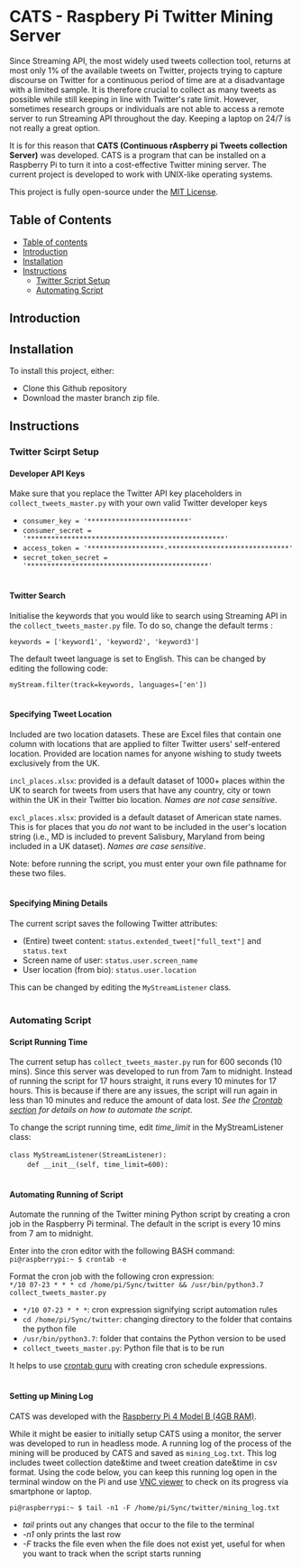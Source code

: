 # CATS - Raspbery Pi Twitter Mining Server
Since Streaming API, the most widely used tweets collection tool, returns at most only 1% of the available tweets on Twitter, projects trying to capture discourse on Twitter for a continuous period of time are at a disadvantage with a limited sample. It is therefore crucial to collect as many tweets as possible while still  keeping in line with Twitter's rate limit. However, sometimes research groups or individuals are not able to access a remote server to run Streaming API throughout the day. Keeping a laptop on 24/7 is not really a great option. <br />

It is for this reason that **CATS (Continuous rAspberry pi Tweets collection Server)** was developed. CATS is a program that can be installed on a Raspberry Pi to turn it into a cost-effective Twitter mining server. The current project is developed to work with UNIX-like operating systems.<br />

This project is fully open-source under the <a href="https://mit-license.org/">MIT License</a>.

## Table of Contents ##
<!--ts-->
   * [Table of contents](#table-of-contents)
   * [Introduction](#introduction)
   * [Installation](#installation)
   * [Instructions](#instructions)
      * [Twitter Script Setup](#twitter-script-setup)
      * [Automating Script](#automating-script)
<!--te-->

## Introduction ##

## Installation ##
To install this project, either:
* Clone this Github repository 
* Download the master branch zip file.


## Instructions ##

### Twitter Scirpt Setup ###
#### Developer API Keys ####
Make sure that you replace the Twitter API key placeholders in `collect_tweets_master.py` with your own valid Twitter developer keys<br />
* `consumer_key = '*************************'`
* `consumer_secret = '*************************************************'`
* `access_token = '*******************-******************************'`
* `secret_token_secret = '*********************************************'`<br /><br />


#### Twitter Search ####
Initialise the keywords that you would like to search using Streaming API in the `collect_tweets_master.py` file. To do so, change the default terms :<br />

`keywords = ['keyword1', 'keyword2', 'keyword3']`<br />

The default tweet language is set to English. This can be changed by editing the following code:<br />

`myStream.filter(track=keywords, languages=['en'])`<br /><br />


#### Specifying Tweet Location ####
Included are two location datasets. These are Excel files that contain one column with locations that are applied to filter Twitter users' self-entered location. Provided are location names for anyone wishing to study tweets exclusively from the UK.<br />

`incl_places.xlsx`: provided is a default dataset of 1000+ places within the UK to search for tweets from users that have any country, city or town within the UK in their Twitter bio location. _Names are not case sensitive_.<br /> 

`excl_places.xlsx`: provided is a default dataset of American state names. This is for places that you _do not_ want to be included in the user's location string
(i.e., MD is included to prevent Salisbury, Maryland from being included in a UK dataset). _Names are case sensitive_.<br />

Note: before running the script, you must enter your own file pathname for these two files.<br /><br />


#### Specifying Mining Details ####
The current script saves the following Twitter attributes:
* (Entire) tweet content: `status.extended_tweet["full_text"]` and `status.text`
* Screen name of user: `status.user.screen_name`
* User location (from bio): `status.user.location`<br /> 

This can be changed by editing the `MyStreamListener` class.<br /><br />


### Automating Script ###

#### Script Running Time ####
The current setup has `collect_tweets_master.py` run for 600 seconds (10 mins). Since this server was developed to run from 7am to midnight. Instead of running the script for 17 hours straight, it runs every 10 minutes for 17 hours. This is because if there are any issues, the script will run again in less than 10 minutes and reduce the amount of data lost. _See the [Crontab section](#crontab) for details on how to automate the script_.<br />

To change the script running time, edit _time_limit_ in the MyStreamListener class:<br /><br />
`class MyStreamListener(StreamListener):`<br />
&nbsp;&nbsp;&nbsp;&nbsp;&nbsp;&nbsp;&nbsp;&nbsp;`def __init__(self, time_limit=600):`<br /><br />


#### Automating Running of Script ####
Automate the running of the Twitter mining Python script by creating a cron job in the Raspberry Pi terminal. The default in the script is every 10 mins from 7 am to midnight.<br />

Enter into the cron editor with the following BASH command:<br />
`pi@raspberrypi:~ $ crontab -e`<br />
  
Format the cron job with the following cron expression:<br />
`*/10 07-23 * * * cd /home/pi/Sync/twitter && /usr/bin/python3.7 collect_tweets_master.py`  

* `*/10 07-23 * * *`: cron expression signifying script automation rules
* `cd /home/pi/Sync/twitter`: changing directory to the folder that contains the python file
* `/usr/bin/python3.7`: folder that contains the Python version to be used
* `collect_tweets_master.py`: Python file that is to be run<br />

It helps to use <a href="https://crontab.guru/">crontab guru</a> with creating cron schedule expressions.<br /><br />


#### Setting up Mining Log ####
CATS was developed with the <a href="https://www.raspberrypi.org/products/raspberry-pi-4-model-b/?resellerType=home
">Raspberry Pi 4 Model B (4GB RAM)</a>.<br /> 

While it might be easier to initially setup CATS using a monitor, the server was developed to run in headless mode. A running log of the process of the mining will be produced by CATS and saved as `mining_Log.txt`. This log includes tweet collection date&time and tweet creation date&time in csv format. Using the code below, you can keep this running log open in the terminal window on the Pi and use <a href="https://www.realvnc.com/en/connect/download/viewer/">VNC viewer</a> to check on its progress via smartphone or laptop.<br />

`pi@raspberrypi:~ $ tail -n1 -F /home/pi/Sync/twitter/mining_log.txt`
* _tail_ prints out any changes that occur to the file to the terminal 
* _-n1_ only prints the last row
* _-F_ tracks the file even when the file does not exist yet, useful for when you want to track when the script starts running
